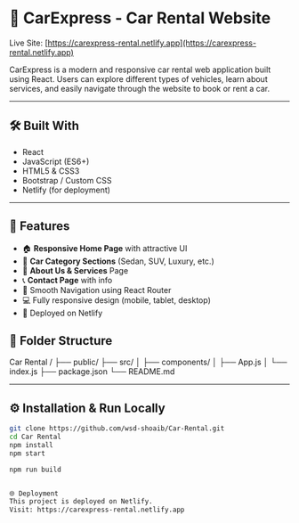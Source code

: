 # 🚗 CarExpress - Car Rental Website

Live Site: [https://carexpress-rental.netlify.app](https://carexpress-rental.netlify.app)

CarExpress is a modern and responsive car rental web application built using React. Users can explore different types of vehicles, learn about services, and easily navigate through the website to book or rent a car.

---

## 🛠️ Built With

- React
- JavaScript (ES6+)
- HTML5 & CSS3
- Bootstrap / Custom CSS
- Netlify (for deployment)

---

## 📌 Features

- 🏠 **Responsive Home Page** with attractive UI
- 🚗 **Car Category Sections** (Sedan, SUV, Luxury, etc.)
- 📃 **About Us & Services** Page
- 📞 **Contact Page** with info
- 🔗 Smooth Navigation using React Router
- 💻 Fully responsive design (mobile, tablet, desktop)
- 🚀 Deployed on Netlify

## 📁 Folder Structure

Car Rental /
├── public/
├── src/
│ ├── components/
│ ├── App.js
│ └── index.js
├── package.json
└── README.md

---

## ⚙️ Installation & Run Locally

```bash
git clone https://github.com/wsd-shoaib/Car-Rental.git
cd Car Rental
npm install
npm start

npm run build


🌐 Deployment
This project is deployed on Netlify.
Visit: https://carexpress-rental.netlify.app

```
